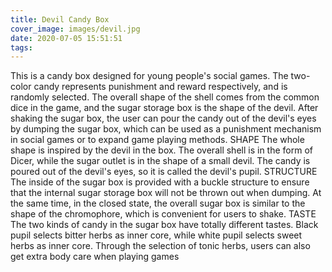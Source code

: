 ```yaml
---
title: Devil Candy Box
cover_image: images/devil.jpg
date: 2020-07-05 15:51:51
tags:
---
```

This is a candy box designed for young people's social games. The two-color candy represents punishment and reward respectively, and is randomly selected. The overall shape of the shell comes from the common dice in the game, and the sugar storage box is the shape of the devil. After shaking the sugar box, the user can pour the candy out of the devil's eyes by dumping the sugar box, which can be used as a punishment mechanism in social games or to expand game playing methods.
SHAPE
The whole shape is inspired by the devil in the box. The overall shell is in the form of Dicer, while the sugar outlet is in the shape of a small devil. The candy is poured out of the devil's eyes, so it is called the devil's pupil.
STRUCTURE
The inside of the sugar box is provided with a buckle structure to ensure that the internal sugar storage box will not be thrown out when dumping. At the same time, in the closed state, the overall sugar box is similar to the shape of the chromophore, which is convenient for users to shake.
TASTE
The two kinds of candy in the sugar box have totally different tastes. Black pupil selects bitter herbs as inner core, while white pupil selects sweet herbs as inner core. Through the selection of tonic herbs, users can also get extra body care when playing games
